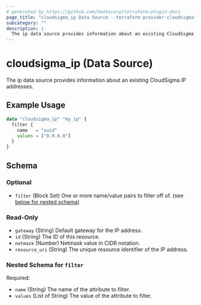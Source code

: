 ```yaml
---
# generated by https://github.com/hashicorp/terraform-plugin-docs
page_title: "cloudsigma_ip Data Source - terraform-provider-cloudsigma"
subcategory: ""
description: |-
  The ip data source provides information about an existing CloudSigma IP addresses.
---
```


# cloudsigma_ip (Data Source)

The ip data source provides information about an existing CloudSigma IP addresses.

## Example Usage

```terraform
data "cloudsigma_ip" "my_ip" {
  filter {
    name   = "uuid"
    values = ["0.0.0.0"]
  }
}
```

<!-- schema generated by tfplugindocs -->
## Schema

### Optional

- `filter` (Block Set) One or more name/value pairs to filter off of. (see [below for nested schema](#nestedblock--filter))

### Read-Only

- `gateway` (String) Default gateway for the IP address.
- `id` (String) The ID of this resource.
- `netmask` (Number) Netmask value in CIDR notation.
- `resource_uri` (String) The unique resource identifier of the IP address.

<a id="nestedblock--filter"></a>
### Nested Schema for `filter`

Required:

- `name` (String) The name of the attribute to filter.
- `values` (List of String) The value of the attribute to filter.
